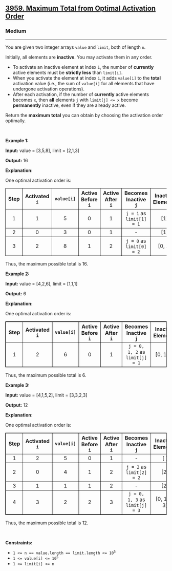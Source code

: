 <h2><a href="https://leetcode.com/problems/maximum-total-from-optimal-activation-order">3959. Maximum Total from Optimal Activation Order</a></h2><h3>Medium</h3><hr><p>You are given two integer arrays <code>value</code> and <code>limit</code>, both of length <code>n</code>.</p>

<p>Initially, all elements are <strong>inactive</strong>. You may activate them in any order.</p>

<ul>
	<li>To activate an inactive element at index <code>i</code>, the number of <strong>currently</strong> active elements must be <strong>strictly less</strong> than <code>limit[i]</code>.</li>
	<li>When you activate the element at index <code>i</code>, it adds <code>value[i]</code> to the <strong>total</strong> activation value (i.e., the sum of <code>value[i]</code> for all elements that have undergone activation operations).</li>
	<li>After each activation, if the number of <strong>currently</strong> active elements becomes <code>x</code>, then <strong>all</strong> elements <code>j</code> with <code>limit[j] &lt;= x</code> become <strong>permanently</strong> inactive, even if they are already active.</li>
</ul>

<p>Return the <strong>maximum</strong> <strong>total</strong> you can obtain by choosing the activation order optimally.</p>

<p>&nbsp;</p>
<p><strong class="example">Example 1:</strong></p>

<div class="example-block">
<p><strong>Input:</strong> <span class="example-io">value = [3,5,8], limit = [2,1,3]</span></p>

<p><strong>Output:</strong> <span class="example-io">16</span></p>

<p><strong>Explanation:</strong></p>

<p>One optimal activation order is:</p>

<table>
	<thead>
		<tr>
			<th align="center" style="border: 1px solid black;">Step</th>
			<th align="center" style="border: 1px solid black;">Activated <code>i</code></th>
			<th align="center" style="border: 1px solid black;"><code>value[i]</code></th>
			<th align="center" style="border: 1px solid black;">Active Before <code>i</code></th>
			<th align="center" style="border: 1px solid black;">Active After <code>i</code></th>
			<th align="center" style="border: 1px solid black;">Becomes Inactive <code>j</code></th>
			<th align="center" style="border: 1px solid black;">Inactive Elements</th>
			<th align="center" style="border: 1px solid black;">Total</th>
		</tr>
	</thead>
	<tbody>
		<tr>
			<td align="center" style="border: 1px solid black;">1</td>
			<td align="center" style="border: 1px solid black;">1</td>
			<td align="center" style="border: 1px solid black;">5</td>
			<td align="center" style="border: 1px solid black;">0</td>
			<td align="center" style="border: 1px solid black;">1</td>
			<td align="center" style="border: 1px solid black;"><code>j = 1</code> as <code>limit[1] = 1</code></td>
			<td align="center" style="border: 1px solid black;">[1]</td>
			<td align="center" style="border: 1px solid black;">5</td>
		</tr>
		<tr>
			<td align="center" style="border: 1px solid black;">2</td>
			<td align="center" style="border: 1px solid black;">0</td>
			<td align="center" style="border: 1px solid black;">3</td>
			<td align="center" style="border: 1px solid black;">0</td>
			<td align="center" style="border: 1px solid black;">1</td>
			<td align="center" style="border: 1px solid black;">-</td>
			<td align="center" style="border: 1px solid black;">[1]</td>
			<td align="center" style="border: 1px solid black;">8</td>
		</tr>
		<tr>
			<td align="center" style="border: 1px solid black;">3</td>
			<td align="center" style="border: 1px solid black;">2</td>
			<td align="center" style="border: 1px solid black;">8</td>
			<td align="center" style="border: 1px solid black;">1</td>
			<td align="center" style="border: 1px solid black;">2</td>
			<td align="center" style="border: 1px solid black;"><code>j = 0</code> as <code>limit[0] = 2</code></td>
			<td align="center" style="border: 1px solid black;">[0, 1]</td>
			<td align="center" style="border: 1px solid black;">16</td>
		</tr>
	</tbody>
</table>

<p>Thus, the maximum possible total is 16.</p>
</div>

<p><strong class="example">Example 2:</strong></p>

<div class="example-block">
<p><strong>Input:</strong> <span class="example-io">value = [4,2,6], limit = [1,1,1]</span></p>

<p><strong>Output:</strong> <span class="example-io">6</span></p>

<p><strong>Explanation:</strong></p>

<p>One optimal activation order is:</p>

<table style="border: 1px solid black;">
	<thead>
		<tr>
			<th align="center" style="border: 1px solid black;">Step</th>
			<th align="center" style="border: 1px solid black;">Activated <code>i</code></th>
			<th align="center" style="border: 1px solid black;"><code>value[i]</code></th>
			<th align="center" style="border: 1px solid black;">Active Before <code>i</code></th>
			<th align="center" style="border: 1px solid black;">Active After <code>i</code></th>
			<th align="center" style="border: 1px solid black;">Becomes Inactive <code>j</code></th>
			<th align="center" style="border: 1px solid black;">Inactive Elements</th>
			<th align="center" style="border: 1px solid black;">Total</th>
		</tr>
	</thead>
	<tbody>
		<tr>
			<td align="center" style="border: 1px solid black;">1</td>
			<td align="center" style="border: 1px solid black;">2</td>
			<td align="center" style="border: 1px solid black;">6</td>
			<td align="center" style="border: 1px solid black;">0</td>
			<td align="center" style="border: 1px solid black;">1</td>
			<td align="center" style="border: 1px solid black;"><code>j = 0, 1, 2</code> as <code>limit[j] = 1</code></td>
			<td align="center" style="border: 1px solid black;">[0, 1, 2]</td>
			<td align="center" style="border: 1px solid black;">6</td>
		</tr>
	</tbody>
</table>

<p>Thus, the maximum possible total is 6.</p>
</div>

<p><strong class="example">Example 3:</strong></p>

<div class="example-block">
<p><strong>Input:</strong> <span class="example-io">value = [4,1,5,2], limit = [3,3,2,3]</span></p>

<p><strong>Output:</strong> <span class="example-io">12</span></p>

<p><strong>Explanation:</strong></p>

<p>One optimal activation order is:​​​​​​​<strong>​​​​​​​</strong></p>

<table style="border: 1px solid black;">
	<thead>
		<tr>
			<th align="center" style="border: 1px solid black;">Step</th>
			<th align="center" style="border: 1px solid black;">Activated <code>i</code></th>
			<th align="center" style="border: 1px solid black;"><code>value[i]</code></th>
			<th align="center" style="border: 1px solid black;">Active Before <code>i</code></th>
			<th align="center" style="border: 1px solid black;">Active After <code>i</code></th>
			<th align="center" style="border: 1px solid black;">Becomes Inactive <code>j</code></th>
			<th align="center" style="border: 1px solid black;">Inactive Elements</th>
			<th align="center" style="border: 1px solid black;">Total</th>
		</tr>
	</thead>
	<tbody>
		<tr>
			<td align="center" style="border: 1px solid black;">1</td>
			<td align="center" style="border: 1px solid black;">2</td>
			<td align="center" style="border: 1px solid black;">5</td>
			<td align="center" style="border: 1px solid black;">0</td>
			<td align="center" style="border: 1px solid black;">1</td>
			<td align="center" style="border: 1px solid black;">-</td>
			<td align="center" style="border: 1px solid black;">[ ]</td>
			<td align="center" style="border: 1px solid black;">5</td>
		</tr>
		<tr>
			<td align="center" style="border: 1px solid black;">2</td>
			<td align="center" style="border: 1px solid black;">0</td>
			<td align="center" style="border: 1px solid black;">4</td>
			<td align="center" style="border: 1px solid black;">1</td>
			<td align="center" style="border: 1px solid black;">2</td>
			<td align="center" style="border: 1px solid black;"><code>j = 2</code> as <code>limit[2] = 2</code></td>
			<td align="center" style="border: 1px solid black;">[2]</td>
			<td align="center" style="border: 1px solid black;">9</td>
		</tr>
		<tr>
			<td align="center" style="border: 1px solid black;">3</td>
			<td align="center" style="border: 1px solid black;">1</td>
			<td align="center" style="border: 1px solid black;">1</td>
			<td align="center" style="border: 1px solid black;">1</td>
			<td align="center" style="border: 1px solid black;">2</td>
			<td align="center" style="border: 1px solid black;">-</td>
			<td align="center" style="border: 1px solid black;">[2]</td>
			<td align="center" style="border: 1px solid black;">10</td>
		</tr>
		<tr>
			<td align="center" style="border: 1px solid black;">4</td>
			<td align="center" style="border: 1px solid black;">3</td>
			<td align="center" style="border: 1px solid black;">2</td>
			<td align="center" style="border: 1px solid black;">2</td>
			<td align="center" style="border: 1px solid black;">3</td>
			<td align="center" style="border: 1px solid black;"><code>j = 0, 1, 3</code> as <code>limit[j] = 3</code></td>
			<td align="center" style="border: 1px solid black;">[0, 1, 2, 3]</td>
			<td align="center" style="border: 1px solid black;">12</td>
		</tr>
	</tbody>
</table>

<p>Thus, the maximum possible total is 12.</p>
</div>

<p>&nbsp;</p>
<p><strong>Constraints:</strong></p>

<ul>
	<li><code>1 &lt;= n == value.length == limit.length &lt;= 10<sup>5</sup></code></li>
	<li><code>1 &lt;= value[i] &lt;= 10<sup>5</sup></code>​​​​​​​</li>
	<li><code>1 &lt;= limit[i] &lt;= n</code></li>
</ul>
